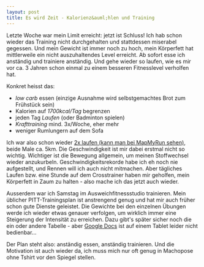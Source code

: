 ```yaml
---
layout: post
title: Es wird Zeit - Kalorienz&auml;hlen und Training
---
```

Letzte Woche war mein Limit erreicht: jetzt ist Schluss! Ich hab schon 
wieder das Training nicht durchgehalten und stattdessen miserabel gegessen. 
Und mein Gewicht ist immer noch zu hoch, mein Körperfett hat mittlerweile 
ein nicht auszuhaltendes Level erreicht. Ab sofort esse ich anständig 
und trainiere anständig. Und gehe wieder so laufen, wie es mir vor ca. 
3 Jahren schon einmal zu einem besseren Fitnesslevel verholfen hat.

Konkret heisst das:

* *low carb* essen (einzige Ausnahme wird selbstgemachtes Brot zum Frühstück sein)
* Kalorien auf *1700kcal/Tag* begrenzen
* jeden Tag *Laufen* (oder Badminton spielen)
* *Krafttraining* mind. 3x/Woche, eher mehr
* weniger Rumlungern auf dem Sofa

Ich war also schon wieder [2x laufen (kann man bei MapMyRun sehen)][1], beide Male ca. 5km. Die
Geschwindigkeit ist mir dabei erstmal nicht so wichtig. Wichtiger ist die
Bewegung allgemein, um meinen Stoffwechsel wieder anzukurbeln.
Geschwindigkeitsrekorde habe ich eh noch nie aufgestellt, und Rennen
will ich auch nicht mitmachen. Aber tägliches Laufen bzw. eine Stunde auf
dem Crosstrainer haben mir geholfen, mein Körperfett in Zaum zu halten -
also mache ich das jetzt auch wieder.

Ausserdem war ich Samstag im Ausweichfitnessstudio trainieren. Mein
üblicher PITT-Trainingsplan ist anstrengend genug und hat mir auch früher
schon gute Dienste geleistet. Die Gewichte bei den einzelnen Übungen
werde ich wieder etwas genauer verfolgen, um wirklich immer eine
Steigerung der Intensität zu erreichen. Dazu gibt's später sicher noch
die ein oder andere Tabelle - aber [Google Docs][0] ist auf einem Tablet
leider nicht bedienbar...

Der Plan steht also: anständig essen, anständig trainieren. Und die
Motivation ist auch wieder da, ich muss mich nur oft genug in Machopose
ohne Tshirt vor den Spiegel stellen.

[0]: http://docs.google.com
[1]: http://www.mapmyrun.com/profile/7640374/

